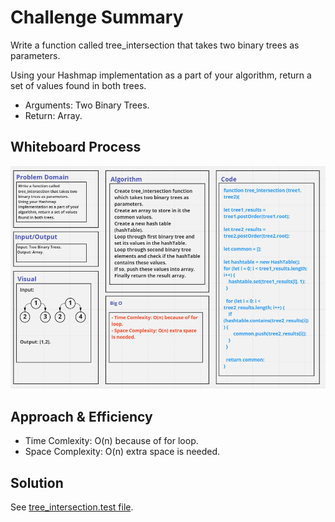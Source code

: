 # Challenge Summary

Write a function called tree_intersection that takes two binary trees as parameters.

Using your Hashmap implementation as a part of your algorithm, return a set of values found in both trees.

- Arguments: Two Binary Trees.
- Return: Array.

## Whiteboard Process

![](./treeIntersection.PNG)

## Approach & Efficiency
- Time Comlexity: O(n) because of for loop.
- Space Complexity: O(n) extra space is needed.

## Solution
See [tree_intersection.test file](./__tests__/tree_intersection.test.js).